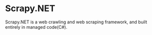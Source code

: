 # Scrapy.NET
Scrapy.NET is a web crawling and web scraping framework,  and built entirely in managed code(C#).
